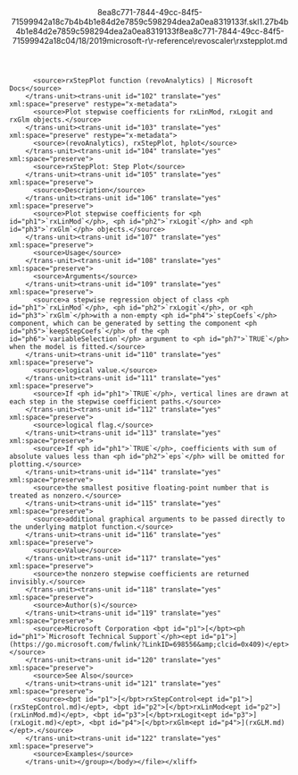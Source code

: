<?xml version="1.0"?><xliff version="1.2" xmlns="urn:oasis:names:tc:xliff:document:1.2" xmlns:xsi="http://www.w3.org/2001/XMLSchema-instance" xsi:schemaLocation="urn:oasis:names:tc:xliff:document:1.2 xliff-core-1.2-transitional.xsd"><file datatype="xml" original="rxstepplot.md" source-language="en-US" target-language="en-US"><header><tool tool-id="mdxliff" tool-name="mdxliff" tool-version="1.0-d1654b2" tool-company="Microsoft" /><xliffext:skl_file_name xmlns:xliffext="urn:microsoft:content:schema:xliffextensions">8ea8c771-7844-49cc-84f5-71599942a18c7b4b4b1e84d2e7859c598294dea2a0ea8319133f.skl</xliffext:skl_file_name><xliffext:version xmlns:xliffext="urn:microsoft:content:schema:xliffextensions">1.2</xliffext:version><xliffext:ms.openlocfilehash xmlns:xliffext="urn:microsoft:content:schema:xliffextensions">7b4b4b1e84d2e7859c598294dea2a0ea8319133f</xliffext:ms.openlocfilehash><xliffext:ms.sourcegitcommit xmlns:xliffext="urn:microsoft:content:schema:xliffextensions">8ea8c771-7844-49cc-84f5-71599942a18c</xliffext:ms.sourcegitcommit><xliffext:ms.lasthandoff xmlns:xliffext="urn:microsoft:content:schema:xliffextensions">04/18/2019</xliffext:ms.lasthandoff><xliffext:ms.openlocfilepath xmlns:xliffext="urn:microsoft:content:schema:xliffextensions">microsoft-r\r-reference\revoscaler\rxstepplot.md</xliffext:ms.openlocfilepath></header><body><group id="content" extype="content"><trans-unit id="101" translate="yes" xml:space="preserve" restype="x-metadata">
          <source>rxStepPlot function (revoAnalytics) | Microsoft Docs</source>
        </trans-unit><trans-unit id="102" translate="yes" xml:space="preserve" restype="x-metadata">
          <source>Plot stepwise coefficients for rxLinMod, rxLogit and rxGlm objects.</source>
        </trans-unit><trans-unit id="103" translate="yes" xml:space="preserve" restype="x-metadata">
          <source>(revoAnalytics), rxStepPlot, hplot</source>
        </trans-unit><trans-unit id="104" translate="yes" xml:space="preserve">
          <source>rxStepPlot: Step Plot</source>
        </trans-unit><trans-unit id="105" translate="yes" xml:space="preserve">
          <source>Description</source>
        </trans-unit><trans-unit id="106" translate="yes" xml:space="preserve">
          <source>Plot stepwise coefficients for <ph id="ph1">`rxLinMod`</ph>, <ph id="ph2">`rxLogit`</ph> and <ph id="ph3">`rxGlm`</ph> objects.</source>
        </trans-unit><trans-unit id="107" translate="yes" xml:space="preserve">
          <source>Usage</source>
        </trans-unit><trans-unit id="108" translate="yes" xml:space="preserve">
          <source>Arguments</source>
        </trans-unit><trans-unit id="109" translate="yes" xml:space="preserve">
          <source>a stepwise regression object of class <ph id="ph1">`rxLinMod`</ph>, <ph id="ph2">`rxLogit`</ph>, or <ph id="ph3">`rxGlm`</ph>with a non-empty <ph id="ph4">`stepCoefs`</ph> component, which can be generated by setting the component <ph id="ph5">`keepStepCoefs`</ph> of the <ph id="ph6">`variableSelection`</ph> argument to <ph id="ph7">`TRUE`</ph> when the model is fitted.</source>
        </trans-unit><trans-unit id="110" translate="yes" xml:space="preserve">
          <source>logical value.</source>
        </trans-unit><trans-unit id="111" translate="yes" xml:space="preserve">
          <source>If <ph id="ph1">`TRUE`</ph>, vertical lines are drawn at each step in the stepwise coefficient paths.</source>
        </trans-unit><trans-unit id="112" translate="yes" xml:space="preserve">
          <source>logical flag.</source>
        </trans-unit><trans-unit id="113" translate="yes" xml:space="preserve">
          <source>If <ph id="ph1">`TRUE`</ph>, coefficients with sum of absolute values less than <ph id="ph2">`eps`</ph> will be omitted for plotting.</source>
        </trans-unit><trans-unit id="114" translate="yes" xml:space="preserve">
          <source>the smallest positive floating-point number that is treated as nonzero.</source>
        </trans-unit><trans-unit id="115" translate="yes" xml:space="preserve">
          <source>additional graphical arguments to be passed directly to the underlying matplot function.</source>
        </trans-unit><trans-unit id="116" translate="yes" xml:space="preserve">
          <source>Value</source>
        </trans-unit><trans-unit id="117" translate="yes" xml:space="preserve">
          <source>the nonzero stepwise coefficients are returned invisibly.</source>
        </trans-unit><trans-unit id="118" translate="yes" xml:space="preserve">
          <source>Author(s)</source>
        </trans-unit><trans-unit id="119" translate="yes" xml:space="preserve">
          <source>Microsoft Corporation <bpt id="p1">[</bpt><ph id="ph1">`Microsoft Technical Support`</ph><ept id="p1">](https://go.microsoft.com/fwlink/?LinkID=698556&amp;clcid=0x409)</ept></source>
        </trans-unit><trans-unit id="120" translate="yes" xml:space="preserve">
          <source>See Also</source>
        </trans-unit><trans-unit id="121" translate="yes" xml:space="preserve">
          <source><bpt id="p1">[</bpt>rxStepControl<ept id="p1">](rxStepControl.md)</ept>, <bpt id="p2">[</bpt>rxLinMod<ept id="p2">](rxLinMod.md)</ept>, <bpt id="p3">[</bpt>rxLogit<ept id="p3">](rxLogit.md)</ept>, <bpt id="p4">[</bpt>rxGlm<ept id="p4">](rxGLM.md)</ept>.</source>
        </trans-unit><trans-unit id="122" translate="yes" xml:space="preserve">
          <source>Examples</source>
        </trans-unit></group></body></file></xliff>